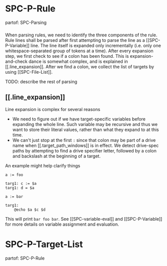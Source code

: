 # SPC-P-Rule
partof: SPC-Parsing
###

When parsing rules,
we need to identify the three components
of the rule.
Rule lines shall be parsed after first attempting
to parse the line as a [[SPC-P-Variable]] line.
The line itself is expanded only incrementally 
(i.e. only one whitespace-separated group of tokens 
at a time).
After every expansion step,
we first check to see if a colon has
been found.
This is expansion-and-check dance is
somewhat complex,
and is explained in [[.line_expansion]].
After we find a colon,
we collect the list of targets by
using [[SPC-File-List]].

TODO: describe the rest of parsing

## [[.line_expansion]]
Line expansion is complex for several reasons
 - We need to figure out if
    we have target-specific variables before
    expanding the whole line.
    Such variable may be recursive
    and thus we want to store their literal values,
    rather than what they expand to at this time.
 - We can't just stop at the first `:` since
    that colon may be part of a drive name when
    [[.target_path_windows]] is in effect.
    We detect drive-spec paths by
    attempting to find a
    drive specifier letter,
    followed by a colon and backslash
    at the beginning of a target.

An example might help clarify things

```make
a := foo

targ1: c := $a
targ1: d = $a

a := bar

targ1:
    @echo $a $c $d
```
This will print `bar foo bar`.
See [[SPC-variable-eval]] and [[SPC-P-Variable]] for
more details on
variable assignment and
evaluation.


# SPC-P-Target-List
partof: SPC-P-Rule
###
